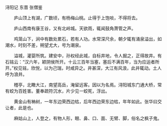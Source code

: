  浔阳记 东晋 张僧鉴

　　庐山顶上有湖，广数顷，有杨梅山桃。止得于上饱啖，不得将去。

　　庐山西南有康王谷，又有北岭城。天欲雨，辄闻鼓角萧管之声。

　　鸡笼山下，涧中有数处累石，若有人功。水常深尺余，朝夕辄有涌泉溢出，如潮水，时刻不差，朔望尤大，号为潮泉。

　　溢城，灌婴所筑。建安中，孙权经此城，自标井地，令人掘之，正得故井。有石铭云：“汉六年，颖阴侯所开。十云三百年当塞，塞后不满百年，当为应运者所开。”权见铭，欣悦，以为己瑞，时咸异之。井甚深，大江有风浪，此井辄动。土人呼为浪井。

　　稽亭，北瞰大江，南望高岳，淹留远客。因以为名焉。浔阳城东门通大桥，常有蛟为百姓害。董奉疏符沉水，片少见一蛟死，浮出。

　　黄金山有柟树，一年东边荣西边枯，后年西边荣东边枯，年年如此。张华曰交让者，此是也。

　　麻姑山上，人登之，有物人形，眼、鼻、口、面、无臂、脚，俗名之枫子鬼。
